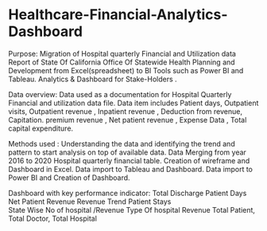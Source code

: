 # Healthcare-Financial-Analytics-Dashboard

Purpose: 
Migration of Hospital quarterly Financial and Utilization data Report of State Of California Office Of Statewide Health Planning and Development from Excel(spreadsheet) to BI Tools such as Power BI and Tableau.
Analytics & Dashboard for Stake-Holders .


Data overview:
Data used as a documentation for Hospital Quarterly Financial and utilization data file.
Data item includes Patient days, Outpatient visits, Outpatient revenue , Inpatient revenue , Deduction from revenue, Capitation. premium revenue , Net patient revenue , Expense Data , Total capital expenditure.


Methods used :
Understanding the data and identifying the trend and pattern to start analysis on top of available data.
Data Merging from year 2016 to 2020 Hospital quarterly financial table.
Creation of wireframe and Dashboard in Excel.
Data import to Tableau and Dashboard.
Data import to Power BI and Creation of Dashboard.


Dashboard with key performance indicator:
   Total Discharge
   Patient Days
   Net Patient Revenue 
   Revenue Trend
   Patient Stays   
   State Wise No of hospital /Revenue 
   Type Of hospital Revenue
   Total Patient, Total Doctor, Total Hospital



